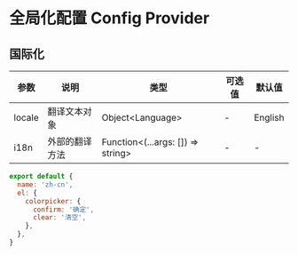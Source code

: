 # 全局化配置 Config Provider

## 国际化

| 参数   | 说明           | 类型                                 | 可选值 | 默认值  |
| ------ | -------------- | ------------------------------------ | ------ | ------- |
| locale | 翻译文本对象   | Object\<Language\>                   | -      | English |
| i18n   | 外部的翻译方法 | Function\<(...args: []) =\> string\> | -      | -       |

```js
export default {
  name: 'zh-cn',
  el: {
    colorpicker: {
      confirm: '确定',
      clear: '清空',
    },
  },
}
```

<code src='./demos/locale.vue' />
